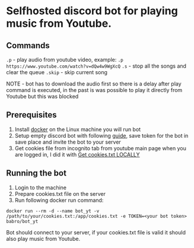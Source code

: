 # Selfhosted discord bot for playing music from Youtube.

## Commands
`.p` - play audio from youtube video, example:
`.p https://www.youtube.com/watch?v=dQw4w9WgXcQ`
`.s` - stop all the songs and clear the queue
`.skip` - skip current song

NOTE - bot has to download the audio first so there is a delay after play command is executed, in the past is was possible to play it directly from Youtube but this was blocked

## Prerequisites
1. Install [docker](https://docs.docker.com/engine/install/) on the Linux machine you will run bot
2. Setup empty discord bot with following [guide](https://discordpy.readthedocs.io/en/stable/discord.html), save token for the bot in save place and invite the bot to your server
3. Get cookies file from incognito tab from youtube main page when you are logged in, I did it with [Get cookies.txt LOCALLY](https://chromewebstore.google.com/detail/get-cookiestxt-locally/cclelndahbckbenkjhflpdbgdldlbecc?hl=en)

## Running the bot
1. Login to the machine
2. Prepare cookies.txt file on the server
3. Run following docker run command:
```
docker run --rm -d --name bot_yt -v /path/to/your/cookies.txt:/app/cookies.txt -e TOKEN=<your bot token> babro/bot_yt
```

Bot should connect to your server, if your cookies.txt file is valid it should also play music from Youtube.
